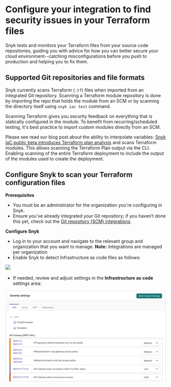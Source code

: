 # Configure your integration to find security issues in your Terraform files

Snyk tests and monitors your Terraform files from your source code repositories, guiding you with advice for how you can better secure your cloud environment--catching misconfigurations before you push to production and helping you to fix them.

## Supported Git repositories and file formats

Snyk currently scans Terraform (`.tf`) files when imported from an integrated Git repository. Scanning a Terraform module repository is done by importing the repo that holds the module from an SCM or by scanning the directory itself using `snyk iac test` command.

Scanning Terraform gives you security feedback on everything that is statically configured in the module. To benefit from recurring/scheduled testing, it's best practice to import custom modules directly from an SCM.

Please see read our blog post about the ability to interpolate variables: [Snyk IaC public beta introduces Terraform plan analysis](https://snyk.io/blog/snyk-iac-public-beta-introduces-terraform-plan-analysis/) and scans Terraform modules. This allows scanning the Terraform Plan output via the CLI. Enabling scanning of the entire Terraform deployment to include the output of the modules used to create the deployment.

## Configure Snyk to scan your Terraform configuration files

**Prerequisites**

* You must be an administrator for the organization you're configuring in Snyk.
* Ensure you’ve already integrated your Git repository; if you haven’t done this yet, check out the [Git repository (SCM) integrations](https://support.snyk.io/hc/en-us/sections/360001138098-Git-repository-SCM-integrations).

**Configure Snyk**

* Log in to your account and navigate to the relevant group and organization that you want to manage. **Note:** Integrations are managed per organization
* Enable Snyk to detect Infrastructure as code files as follows:

![](../../../.gitbook/assets/snyk-iac-enable.png)

* If needed, review and adjust settings in the **Infrastructure as code** settings area:

![](<../../../.gitbook/assets/image (105) (1) (1) (1) (1) (1) (1) (1) (1) (1) (1) (1) (1) (1) (1) (1) (1) (1) (1) (2) (1) (1) (1) (1) (1) (1) (1).png>)
